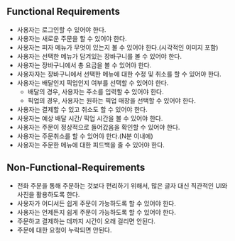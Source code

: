 ## Functional Requirements
- 사용자는 로그인할 수 있어야 한다.
- 사용자는 새로운 주문을 할 수 있어야 한다.
- 사용자는 피자 메뉴가 무엇이 있는지 볼 수 있어야 한다.(시각적인 이미지 포함)
- 사용자는 선택한 메뉴가 담겨있는 장바구니를 볼 수 있어야 한다.
- 사용자는 장바구니에서 총 요금을 볼 수 있어야 한다.
- 사용자자는 장바구니에서 선택한 메뉴에 대한 수정 및 취소를 할 수 있어야 한다.
- 사용자는 배달인지 픽업인지 여부를 선택할 수 있어야 한다.
  - 배달의 경우, 사용자는 주소를 입력할 수 있어야 한다.
  - 픽업의 경우, 사용자는 원하는 픽업 매장을 선택할 수 있어야 한다.
- 사용자는 결제할 수 있고 취소도 할 수 있어야 한다.
- 사용자는 예상 배달 시간/ 픽업 시간을 볼 수 있어야 한다.
- 사용자는 주문이 정상적으로 들어갔음을 확인할 수 있어야 한다.
- 사용자는 주문취소를 할 수 있어야 한다.(N분 이내에)
- 사용자는 주문한 메뉴에 대한 피드백을 줄 수 있어야 한다.
## Non-Functional-Requirements
- 전화 주문을 통해 주문하는 것보다 편리하기 위해서, 많은 글자 대신 직관적인 UI와 사진을 활용하도록 한다.
- 사용자가 어디서든 쉽게 주문이 가능하도록 할 수 있어야 한다.
- 사용자는 언제든지 쉽게 주문이 가능하도록 할 수 있어야 한다.
- 주문하고 결제하는 데까지 시간이 오래 걸리면 안된다.
- 주문에 대한 요청이 누락되면 안된다. 

